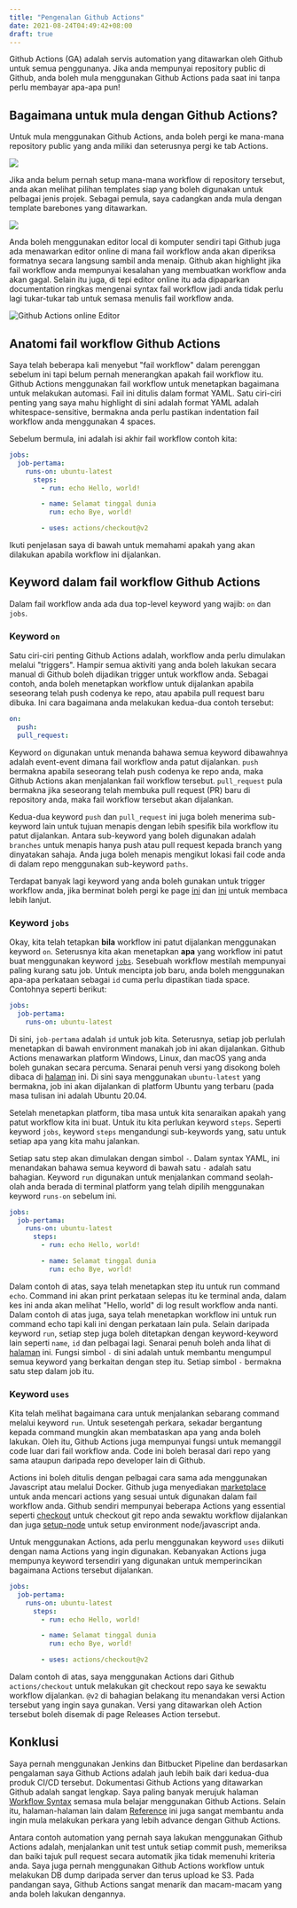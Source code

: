 ```yaml
---
title: "Pengenalan Github Actions"
date: 2021-08-24T04:49:42+08:00
draft: true
---
```


Github Actions (GA) adalah servis automation yang ditawarkan oleh Github untuk semua penggunanya. Jika anda mempunyai repository public di Github, anda boleh mula menggunakan Github Actions pada saat ini tanpa perlu membayar apa-apa pun!


## Bagaimana untuk mula dengan Github Actions?

Untuk mula menggunakan Github Actions, anda boleh pergi ke mana-mana repository public yang anda miliki dan seterusnya pergi ke tab Actions.

![](/images/actions-tab.png)

Jika anda belum pernah setup mana-mana workflow di repository tersebut, anda akan melihat pilihan templates siap yang boleh digunakan untuk pelbagai jenis projek. Sebagai pemula, saya cadangkan anda mula dengan template barebones yang ditawarkan.

![](/images/actions-get-started.png)

Anda boleh menggunakan editor local di komputer sendiri tapi Github juga ada menawarkan editor online di mana fail workflow anda akan diperiksa formatnya secara langsung sambil anda menaip. Github akan highlight jika fail workflow anda mempunyai kesalahan yang membuatkan workflow anda akan gagal. Selain itu juga, di tepi editor online itu ada dipaparkan documentation ringkas mengenai syntax fail workflow jadi anda tidak perlu lagi tukar-tukar tab untuk semasa menulis fail workflow anda.

![Github Actions online Editor](/images/actions-editor.png)

## Anatomi fail workflow Github Actions

Saya telah beberapa kali menyebut "fail workflow" dalam perenggan sebelum ini tapi belum pernah menerangkan apakah fail workflow itu. Github Actions menggunakan fail workflow untuk menetapkan bagaimana untuk melakukan automasi. Fail ini ditulis dalam format YAML. Satu ciri-ciri penting yang saya mahu highlight di sini adalah format YAML adalah whitespace-sensitive, bermakna anda perlu pastikan indentation fail workflow anda menggunakan 4 spaces.

Sebelum bermula, ini adalah isi akhir fail workflow contoh kita:

```yaml
jobs:
  job-pertama:
    runs-on: ubuntu-latest
      steps:
        - run: echo Hello, world!

        - name: Selamat tinggal dunia
          run: echo Bye, world!

        - uses: actions/checkout@v2
```

Ikuti penjelasan saya di bawah untuk memahami apakah yang akan dilakukan apabila workflow ini dijalankan.

## Keyword dalam fail workflow Github Actions

Dalam fail workflow anda ada dua top-level keyword yang wajib: `on` dan `jobs`.

### Keyword `on`

Satu ciri-ciri penting Github Actions adalah, workflow anda perlu dimulakan melalui "triggers". Hampir semua aktiviti yang anda boleh lakukan secara manual di Github boleh dijadikan trigger untuk workflow anda. Sebagai contoh, anda boleh menetapkan workflow untuk dijalankan apabila seseorang telah push codenya ke repo, atau apabila pull request baru dibuka. Ini cara bagaimana anda melakukan kedua-dua contoh tersebut:

```yaml
on:
  push:
  pull_request:
```

Keyword `on` digunakan untuk menanda bahawa semua keyword dibawahnya adalah event-event dimana fail workflow anda patut dijalankan. `push` bermakna apabila seseorang telah push codenya ke repo anda, maka Github Actions akan menjalankan fail workflow tersebut. `pull_request` pula bermakna jika seseorang telah membuka pull request (PR) baru di repository anda, maka fail workflow tersebut akan dijalankan.

Kedua-dua keyword `push` dan `pull_request` ini juga boleh menerima sub-keyword lain untuk tujuan menapis dengan lebih spesifik bila workflow itu patut dijalankan. Antara sub-keyword yang boleh digunakan adalah `branches` untuk menapis hanya push atau pull request kepada branch yang dinyatakan sahaja. Anda juga boleh menapis mengikut lokasi fail code anda di dalam repo menggunakan sub-keyword `paths`.

Terdapat banyak lagi keyword yang anda boleh gunakan untuk trigger workflow anda, jika berminat boleh pergi ke page [ini](https://docs.github.com/en/actions/reference/workflow-syntax-for-github-actions#on) dan [ini](https://docs.github.com/en/actions/reference/events-that-trigger-workflows#webhook-events) untuk membaca lebih lanjut.

### Keyword `jobs`

Okay, kita telah tetapkan **bila** workflow ini patut dijalankan menggunakan keyword `on`. Seterusnya kita akan menetapkan **apa** yang workflow ini patut buat menggunakan keyword [`jobs`](https://docs.github.com/en/actions/reference/workflow-syntax-for-github-actions#jobs). Sesebuah workflow mestilah mempunyai paling kurang satu job. Untuk mencipta job baru, anda boleh menggunakan apa-apa perkataan sebagai `id` cuma perlu dipastikan tiada space. Contohnya seperti berikut:

```yaml
jobs:
  job-pertama:
    runs-on: ubuntu-latest
```

Di sini, `job-pertama` adalah `id` untuk job kita. Seterusnya, setiap job perlulah menetapkan di bawah environment manakah job ini akan dijalankan. Github Actions menawarkan platform Windows, Linux, dan macOS yang anda boleh gunakan secara percuma. Senarai penuh versi yang disokong boleh dibaca di [halaman](https://docs.github.com/en/actions/reference/workflow-syntax-for-github-actions#jobsjob_idruns-on) ini. Di sini saya menggunakan `ubuntu-latest` yang bermakna, job ini akan dijalankan di platform Ubuntu yang terbaru (pada masa tulisan ini adalah Ubuntu 20.04.

Setelah menetapkan platform, tiba masa untuk kita senaraikan apakah yang patut workflow kita ini buat. Untuk itu kita perlukan keyword `steps`. Seperti keyword `jobs`, keyword `steps` mengandungi sub-keywords yang, satu untuk setiap apa yang kita mahu jalankan.

Setiap satu step akan dimulakan dengan simbol `-`. Dalam syntax YAML, ini menandakan bahawa semua keyword di bawah satu `-` adalah satu bahagian. Keyword `run` digunakan untuk menjalankan command seolah-olah anda berada di terminal platform yang telah dipilih menggunakan keyword `runs-on` sebelum ini.

```yaml
jobs:
  job-pertama:
    runs-on: ubuntu-latest
      steps:
        - run: echo Hello, world!

        - name: Selamat tinggal dunia
          run: echo Bye, world!
```

Dalam contoh di atas, saya telah menetapkan step itu untuk run command `echo`. Command ini akan print perkataan selepas itu ke terminal anda, dalam kes ini anda akan melihat "Hello, world" di log result workflow anda nanti. Dalam contoh di atas juga, saya telah menetapkan workflow ini untuk run command echo tapi kali ini dengan perkataan lain pula. Selain daripada keyword `run`, setiap step juga boleh ditetapkan dengan keyword-keyword lain seperti `name`, `id` dan pelbagai lagi. Senarai penuh boleh anda lihat di [halaman](https://docs.github.com/en/actions/reference/workflow-syntax-for-github-actions#jobsjob_idsteps) ini. Fungsi simbol `-` di sini adalah untuk membantu mengumpul semua keyword yang berkaitan dengan step itu. Setiap simbol `-` bermakna satu step dalam job itu.

### Keyword `uses`

Kita telah melihat bagaimana cara untuk menjalankan sebarang command melalui keyword `run`. Untuk sesetengah perkara, sekadar bergantung kepada command mungkin akan membataskan apa yang anda boleh lakukan. Oleh itu, Github Actions juga mempunyai fungsi untuk memanggil code luar dari fail workflow anda. Code ini boleh berasal dari repo yang sama ataupun daripada repo developer lain di Github.

Actions ini boleh ditulis dengan pelbagai cara sama ada menggunakan Javascript atau melalui Docker. Github juga menyediakan [marketplace](https://github.com/marketplace?type=actions) untuk anda mencari actions yang sesuai untuk digunakan dalam fail workflow anda. Github sendiri mempunyai beberapa Actions yang essential seperti [checkout](https://github.com/marketplace/actions/checkout) untuk checkout git repo anda sewaktu workflow dijalankan dan juga [setup-node](https://github.com/actions/setup-node) untuk setup environment node/javascript anda.

Untuk menggunakan Actions, ada perlu menggunakan keyword `uses` diikuti dengan nama Actions yang ingin digunakan. Kebanyakan Actions juga mempunya keyword tersendiri yang digunakan untuk memperincikan bagaimana Actions tersebut dijalankan.

```yaml
jobs:
  job-pertama:
    runs-on: ubuntu-latest
      steps:
        - run: echo Hello, world!

        - name: Selamat tinggal dunia
          run: echo Bye, world!

        - uses: actions/checkout@v2
```

Dalam contoh di atas, saya menggunakan Actions dari Github `actions/checkout` untuk melakukan git checkout repo saya ke sewaktu workflow dijalankan. `@v2` di bahagian belakang itu menandakan versi Action tersebut yang ingin saya gunakan. Versi yang ditawarkan oleh Action tersebut boleh disemak di page Releases Action tersebut.

## Konklusi

Saya pernah menggunakan Jenkins dan Bitbucket Pipeline dan berdasarkan pengalaman saya Github Actions adalah jauh lebih baik dari kedua-dua produk CI/CD tersebut. Dokumentasi Github Actions yang ditawarkan Github adalah sangat lengkap. Saya paling banyak merujuk halaman [Workflow Syntax](https://docs.github.com/en/actions/reference/workflow-syntax-for-github-actions) semasa mula belajar menggunakan Github Actions. Selain itu, halaman-halaman lain dalam [Reference](https://docs.github.com/en/actions/reference) ini juga sangat membantu anda ingin mula melakukan perkara yang lebih advance dengan Github Actions.

Antara contoh automation yang pernah saya lakukan menggunakan Github Actions adalah, menjalankan unit test untuk setiap commit push, memeriksa dan baiki tajuk pull request secara automatik jika tidak memenuhi kriteria anda. Saya juga pernah menggunakan Github Actions workflow untuk melakukan DB dump daripada server dan terus upload ke S3. Pada pandangan saya, Github Actions sangat menarik dan macam-macam yang anda boleh lakukan dengannya.

